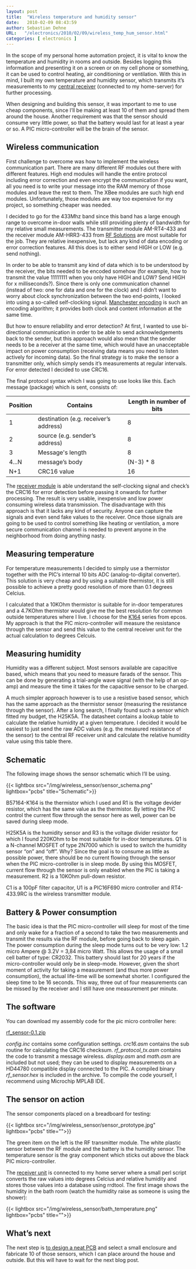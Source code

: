 ```yaml
---
layout: post
title:  "Wireless temperature and humidity sensor"
date:   2010-02-09 08:43:59
author: Sebastian Dehne
URL:   "/electronics/2010/02/09/wireless_temp_hum_sensor.html"
categories: [ electronics ]
---
```


In the scope of my personal home automation project, it is vital to know the temperature and humidity in rooms and outside. 
Besides logging this information and presenting it on a screen or on my cell phone or something, it can be used to control 
heating, air conditioning or ventilation. With this in mind, I built my own temperature and humidity sensor, which transmits 
it’s measurements to my [central receiver](/electronics/2010/10/10/rf_transceiver.html) (connected to my home-server) for further processing.

When designing and building this sensor, it was important to me to use cheap components, since I’ll be making at least 10 
of them and spread them around the house. Another requirement was that the sensor should consume very little power, so 
that the battery would last for at least a year or so. A PIC micro-controller will be the brain of the sensor.

## Wireless communication

First challenge to overcome was how to implement the wireless communication part. There are many different RF modules out 
there with different features. High end modules will handle the entire protocol including error correction and even encrypt 
the communication if you want, all you need is to write your message into the RAM memory of those modules and leave the rest 
to them. The XBee modules are such high end modules. Unfortunately, those modules are way too expensive for my project, so 
something cheaper was needed.

I decided to go for the 433Mhz band since this band has a large enough range to overcome in-door walls while still providing 
plenty of bandwidth for my relative small measurements. The transmitter module AM-RT4-433 and the receiver module AM-HRR3-433 
from [RF Solutions](http://www.rfsolutions.co.uk/) are most suitable for the job. They are relative inexpensive, but lack any kind of data encoding or error 
correction features. All this does is to either send HIGH or LOW (e.g. send nothing).

In order to be able to transmit any kind of data which is to be understood by the receiver, the bits needed to be encoded 
somehow (for example, how to transmit the value 11111111 when you only have HIGH and LOW? Send HIGH for x milliseconds?). 
Since there is only one communication channel (instead of two: one for data and one for the clock) and I didn’t want to worry 
about clock synchronization between the two end-points, I looked into using a so-called self-clocking signal. [Manchester encoding](http://en.wikipedia.org/wiki/Manchester_code) 
is such an encoding algorithm; it provides both clock and content information at the same time.

But how to ensure reliability and error detection? At first, I wanted to use bi-directional communication in order to be 
able to send acknowledgements back to the sender, but this approach would also mean that the sender needs to be a receiver 
at the same time, which would have an unacceptable impact on power consumption (receiving data means you need to listen 
actively for incoming data). So the final strategy is to make the sensor a transmitter only, which simply sends it’s measurements 
at regular intervals. For error detected I decided to use CRC16.

The final protocol syntax which I was going to use looks like this. Each message (package) which is sent, consists of:


Position | Contains | Length in number of bits
--- | --- | ---
1 | destination (e.g. receiver’s address) | 8
2 | source (e.g. sender’s address) | 8
3 | Message's length | 8
4...N | message’s body | (N-3) * 8
N+1 | CRC16 value | 16

The [receiver module](/electronics/2010/10/10/rf_transceiver.html) is able understand the self-clocking signal and check’s the CRC16 for error 
detection before passing it onwards for further processing. The result is very usable, inexpensive and low power consuming 
wireless data transmission. The disadvantage with this approach is that it lacks any kind of security. Anyone can capture 
the signals and even send fake values to the receiver. Once those signals are going to be used to control something like 
heating or ventilation, a more secure communication channel is needed to prevent anyone in the neighborhood from doing 
anything nasty.

## Measuring temperature

For temperature measurements I decided to simply use a thermistor together with the PIC’s internal 10 bits ADC 
(analog-to-digital converter). This solution is very cheap and by using a suitable thermistor, it is still possible to 
achieve a pretty good resolution of more than 0.1 degrees Celcius.

I calculated that a 10KOhm thermistor is suitable for in-door temperatures and a 4.7KOhm thermistor would give me the 
best resolution for common outside temperatures where I live. I choose for the [K164](http://www.mouser.com/ds/2/136/LeadedDisks__B57164__K164-81893.pdf) 
series from epcos. My approach is that the PIC micro-controller will measure the resistance through the sensor and send 
this value to the central receiver unit for the actual calculation to degrees Celcuis.

## Measuring humidity

Humidity was a different subject. Most sensors available are capacitive based, which means that you need to measure farads 
of the sensor. This can be done by generating a trial-angle wave signal (with the help of an op-amp) and measure the time 
it takes for the capacitive sensor to be charged.

A much simpler approach however is to use a resistive based sensor, which has the same approach as the thermistor sensor 
(measuring the resistance through the sensor). After a long search, I finally found such a sensor which fitted my budget, 
the H25K5A. The datasheet contains a lookup table to calculate the relative humidity at a given temperature. I decided 
it would be easiest to just send the raw ADC values (e.g. the measured resistance of the sensor) to the central RF receiver 
unit and calculate the relative humidity value using this table there.

## Schematic

The following image shows the sensor schematic which I’ll be using.

{{< lightbox src="/img/wireless_sensor/sensor_schema.png" lightbox="pcbs" title="Schematic">}}

B57164-K164 is the thermistor which I used and R1 is the voltage devider resistor, which has the same value as the thermistor. 
By letting the PIC control the current flow through the sensor here as well, power can be saved during sleep mode.

H25K5A is the humidity sensor and R3 is the voltage divider resistor for which I found 220KOhm to be most suitable for 
in-door temperatures. Q1 is a N-channel MOSFET of type 2N7000 which is used to switch the humidity sensor “on” and “off”. 
Why? Since the goal is to consume as little as possible power, there should be no current flowing through the sensor when 
the PIC micro-controller is in sleep mode. By using this MOSFET, current flow through the sensor is only enabled when the PIC 
is taking a measurement. R2 is a 10KOhm pull-down resistor.

C1 is a 100pF filter capacitor, U1 is a PIC16F690 micro controller and RT4-433.9RC is the wireless transmitter module.

## Battery & Power consumption

The basic idea is that the PIC micro-controller will sleep for most of the time and only wake for a fraction of a second to 
take the two measurements and transmit the results via the RF module, before going back to sleep again. The power consumption 
during the sleep mode turns out to be very low: 1.2 micro Ampere @ 3.2V = 3,84 micro Watt. This allows the usage of a small 
cell batter of type: CR2032. This battery should last for 20 years if the micro-controller would only be in sleep-mode. 
However, given the short moment of activity for taking a measurement (and thus more power consumption), the actual life-time 
will be somewhat shorter. I configured the sleep time to be 16 seconds. This way, three out of four measurements can be missed 
by the receiver and I still have one measurement per minute.

## The software

You can download my assembly code for the pic micro controller here:

[rf_sensor-0.1.zip](/download/wireless_sensor/rf_sensor-0.1.zip)

_config.inc_ contains some configuration settings. _crc16.asm_ contains the sub routine for calculating the CRC16 checksum. 
_rf_protocol_tx.asm_ contains the code to transmit a message wireless. 
_display.asm_ and _math.asm_ are included but not used; they can be used to display measurements on a HD44780 compatible 
display connected to the PIC. A compiled binary _rf_sensor.hex_ is included in the archive. To compile the code yourself, 
I recommend using Microchip MPLAB IDE.

## The sensor on action

The sensor components placed on a breadboard for testing:

{{< lightbox src="/img/wireless_sensor/sensor_prototype.jpg" lightbox="pcbs" title="">}}

The green item on the left is the RF transmitter module. The white plastic sensor between the RF module and the 
battery is the humidity sensor. The temperature sensor is the gray component which sticks out above the black PIC 
micro-controller.

The [receiver unit](/electronics/2010/10/10/rf_transceiver.html) is connected to my home server where a small perl script converts the raw 
values into degrees Celcius and relative humidity and stores those values into a database using rrdtool. The first 
image shows the humidity in the bath room (watch the humidity raise as someone is using the shower):

{{< lightbox src="/img/wireless_sensor/bath_temperature.png" lightbox="pcbs" title="">}}

## What’s next

The next step is [to design a neat PCB](/electronics/2010/03/10/making-pcbs.html) and select a small enclosure and fabricate 10 of those sensors, which I can place 
around the house and outside. But this will have to wait for the next blog post.
